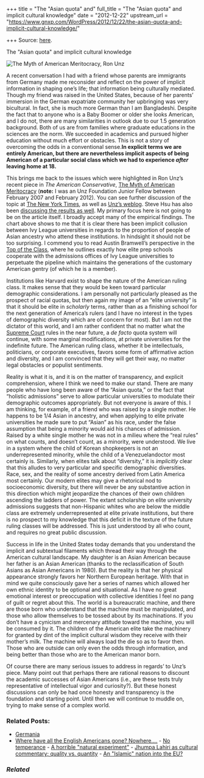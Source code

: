 +++
title = "The \"Asian quota\" and"
full_title = "The \"Asian quota\" and implicit cultural knowledge"
date = "2012-12-22"
upstream_url = "https://www.gnxp.com/WordPress/2012/12/22/the-asian-quota-and-implicit-cultural-knowledge/"

+++
Source: [here](https://www.gnxp.com/WordPress/2012/12/22/the-asian-quota-and-implicit-cultural-knowledge/).

The "Asian quota" and implicit cultural knowledge

![The Myth of American Meritocracy, Ron Unz](https://i0.wp.com/blogs.discovermagazine.com/gnxp/files/2012/12/Noname.jpg?resize=563%2C301 "Noname")

A recent conversation I had with a friend whose parents are immigrants from Germany made me reconsider and reflect on the power of implicit information in shaping one’s life; that information being culturally mediated. Though my friend was raised in the United States, because of her parents’ immersion in the German expatriate community her upbringing was very bicultural. In fact, she is much more German than I am Bangladeshi. Despite the fact that to anyone who is a Baby Boomer or older she looks American, and I do not, there are many similarities in outlook due to our 1.5 generation background. Both of us are from families where graduate educations in the sciences are the norm. We succeeded in academics and pursued higher education without much effort or obstacles. This is not a story of overcoming the odds in a conventional sense.**In explicit terms we are entirely American, but there are nevertheless implicit aspects of being American of a particular social class which we had to experience *after* leaving home at 18.**

This brings me back to the issues which were highlighted in Ron Unz’s recent piece in *The American Conservative*, [The Myth of American Meritocracy](http://www.theamericanconservative.com/articles/the-myth-of-american-meritocracy/) (**note:** I was an Unz Foundation Junior Fellow between February 2007 and February 2012). You can see further discussion of the topic at [The New York Times](http://www.nytimes.com/roomfordebate/2012/12/19/fears-of-an-asian-quota-in-the-ivy-league), as well as [Unz’s weblog](http://www.ronunz.org/). Steve Hsu has also been [discussing the results as well](https://infoproc.blogspot.com/search/label/meritocracy). My primary focus here is not going to be on the article itself. I broadly accept many of the empirical findings. The chart above shows to me that it is clear there has been implicit collusion between Ivy League universities in regards to the proportion of people of Asian ancestry who attend these institutions. In hindsight it should not be too surprising. I commend you to read Austin Bramwell’s perspective in the [Top of the Class](http://www.theamericanconservative.com/articles/top-of-the-class/), where he outlines exactly how elite prep schools cooperate with the admissions offices of Ivy League universities to perpetuate the pipeline which maintains the generations of the customary American gentry (of which he is a member).

Institutions like Harvard exist to shape the nature of the American ruling class. It makes sense that they would be keen toward particular demographic considerations. I am personally not particularly pleased as the prospect of racial quotas, but then again my image of an “elite university” is that it should be elite in *scholarly* terms, rather than as a finishing school for the next generation of America’s rulers (and I have no interest in the types of demographic diversity which are of concern for most). But I am not the dictator of this world, and I am rather confident that no matter what the [Supreme Court](http://www.tnr.com/article/110862/data-mining-the-ineffective-future-affirmative-action-in-education) rules in the near future, a *de facto* quota system will continue, with some marginal modifications, at private universities for the indefinite future. The American ruling class, whether it be intellectuals, politicians, or corporate executives, favors some form of affirmative action and diversity, and I am convinced that they will get their way, no matter legal obstacles or populist sentiments.

Reality is what it is, and it is on the matter of transparency, and explicit comprehension, where I think we need to make our stand. There are many people who have long been aware of the “Asian quota,” or the fact that “holistic admissions” serve to allow particular universities to modulate their demographic outcomes appropriately. But not everyone is aware of this. I am thinking, for example, of a friend who was raised by a single mother. He happens to be 1/4 Asian in ancestry, and when applying to elite private universities he made sure to put “Asian” as his race, under the false assumption that being a minority would aid his chances of admission. Raised by a white single mother he was not in a milieu where the “real rules” on what counts, and doesn’t count, as a minority, were understood. We live in a system where the child of Korean shopkeepers is not an underrepresented minority, while the child of a Venezuelandoctor most certainly is. Similarly, when elites talk about “diversity,” it is *implicitly* clear that this alludes to very particular and specific demographic diversities. Race, sex, and the reality of some ancestry derived from Latin America most certainly. Our modern elites may give a rhetorical nod to socioeconomic diversity, but there will never be any substantive action in this direction which might jeopardize the chances of their own children ascending the ladders of power. The extant scholarship on elite university admissions suggests that non-Hispanic whites who are below the middle class are extremely underrepresented at elite private institutions, but there is no prospect to my knowledge that this deficit in the texture of the future ruling classes will be addressed. This is just understood by all who count, and requires no great public discussion.

Success in life in the United States today demands that you understand the implicit and subtextual filaments which thread their way through the American cultural landscape. My daughter is an Asian American because her father is an Asian American (thanks to the reclassification of South Asians as Asian Americans in 1980). But the reality is that her physical appearance strongly favors her Northern European heritage. With that in mind we quite consciously gave her a series of names which allowed her own ethnic identity to be optional and situational. As I have no great emotional interest or preoccupation with collective identities I feel no pang of guilt or regret about this. The world is a bureaucratic machine, and there are those born who understand that the machine must be manipulated, and those who allow themselves to be tossed about by its machinations. If you don’t have a cynicism and mercenary attitude toward the machine, you will be consumed by it. The children of the American elite take the machinery for granted by dint of the implicit cultural wisdom they receive with their mother’s milk. The machine will always load the die so as to favor then. Those who are outside can only even the odds through information, and being better than those who are to the American manor born.

Of course there are many serious issues to address in regards’ to Unz’s piece. Many point out that perhaps there are rational reasons to discount the academic successes of Asian Americans (i.e., are these tests truly representative of intellectual vigor and curiosity?). But these honest discussions can only be had once honesty and transparency is the foundation and starting point. Until then we will continue to muddle on, trying to make sense of a complex world.

### Related Posts:

- [Germania](https://www.gnxp.com/WordPress/2009/11/16/germania/)
- [Where have all the English Americans gone?
  Nowhere....](https://www.gnxp.com/WordPress/2008/11/16/where-have-all-the-english-americans-gone-nowhere/) - [No
  temperance](https://www.gnxp.com/WordPress/2008/11/15/no-temperance/) - [A horrible "natural
  experiment"](https://www.gnxp.com/WordPress/2012/07/25/a-horrible-natural-experiment/) - [Jhumpa Lahiri as cultural commentary; quality vs.
  quantity](https://www.gnxp.com/WordPress/2008/04/02/jhumpa-lahiri-as-cultural-commentary-quality-vs-quantity/) - [An "Islamic" nation into the
  EU?](https://www.gnxp.com/WordPress/2009/04/14/an-islamic-nation-into-the-eu/)

### *Related*

[](https://www.addtoany.com/add_to/facebook?linkurl=https%3A%2F%2Fwww.gnxp.com%2FWordPress%2F2012%2F12%2F22%2Fthe-asian-quota-and-implicit-cultural-knowledge%2F&linkname=The%20%22Asian%20quota%22%20and%20implicit%20cultural%20knowledge "Facebook")[](https://www.addtoany.com/add_to/twitter?linkurl=https%3A%2F%2Fwww.gnxp.com%2FWordPress%2F2012%2F12%2F22%2Fthe-asian-quota-and-implicit-cultural-knowledge%2F&linkname=The%20%22Asian%20quota%22%20and%20implicit%20cultural%20knowledge "Twitter")[](https://www.addtoany.com/add_to/email?linkurl=https%3A%2F%2Fwww.gnxp.com%2FWordPress%2F2012%2F12%2F22%2Fthe-asian-quota-and-implicit-cultural-knowledge%2F&linkname=The%20%22Asian%20quota%22%20and%20implicit%20cultural%20knowledge "Email")[](https://www.addtoany.com/share)

